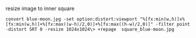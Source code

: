 resize image to inner square

`convert blue-moon.jpg -set option:distort:viewport "%[fx:min(w,h)]x%[fx:min(w,h)]+%[fx:max((w-h)/2,0)]+%[fx:max((h-w)/2,0)]" -filter point -distort SRT 0 -resize 1024x1024\> +repage  square_blue-moon.jpg`
